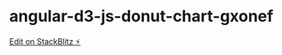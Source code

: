 # angular-d3-js-donut-chart-gxonef

[Edit on StackBlitz ⚡️](https://stackblitz.com/edit/angular-d3-js-donut-chart-gxonef)